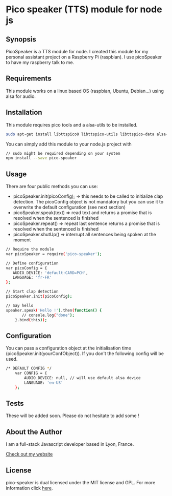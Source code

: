 Pico speaker (TTS) module for node js
===

## Synopsis

PicoSpeaker is a TTS module for node.
I created this module for my personal assistant project on a Raspberry Pi (raspbian). I use picoSpeaker to have my raspberry talk to me.

## Requirements
This module works on a linux based OS (raspbian, Ubuntu, Debian...)  using alsa for audio.

## Installation

This module requires pico tools and a alsa-utils to be installed.
```bash
sudo apt-get install libttspico0 libttspico-utils libttspico-data alsa-utils
```
You can simply add this module to your node.js project with
```bash
// sudo might be required depending on your system
npm install --save pico-speaker
```

## Usage

There are four public methods you can use:
- picoSpeaker.init(picoConfig);
=> this needs to be called to initialize clap detection. The picoConfig object is not mandatory but you can use it to overwrite the default configuration (see next section)
- picoSpeaker.speak(text)
=> read text and returns a promise that is resolved when the sentenced is finished
- picoSpeaker.repeat()
=> repeat last sentence returns a promise that is resolved when the sentenced is finished
- picoSpeaker.shutUp()
=> interrupt all sentences being spoken at the moment

```bash
// Require the module
var picoSpeaker = require('pico-speaker');

// Define configuration
var picoConfig = {
   AUDIO_DEVICE: 'default:CARD=PCH',
   LANGUAGE: 'fr-FR'
};

// Start clap detection
picoSpeaker.init(picoConfig);

// Say hello
speaker.speak('Hello !').then(function() {
       // console.log("done");
    }.bind(this));
```

## Configuration

You can pass a configuration object at the initialisation time (picoSpeaker.init(yourConfObject)). If you don't the following config will be used.

```bash
/* DEFAULT CONFIG */
    var CONFIG = {
        AUDIO_DEVICE: null, // will use default alsa device
        LANGUAGE: 'en-US'
    };
```

## Tests

These will be added soon. Please do not hesitate to add some !

## About the Author

I am a full-stack Javascript developer based in Lyon, France.

[Check out my website](http://www.thomschell.com)

## License

pico-speaker is dual licensed under the MIT license and GPL.
For more information click [here](https://opensource.org/licenses/MIT).